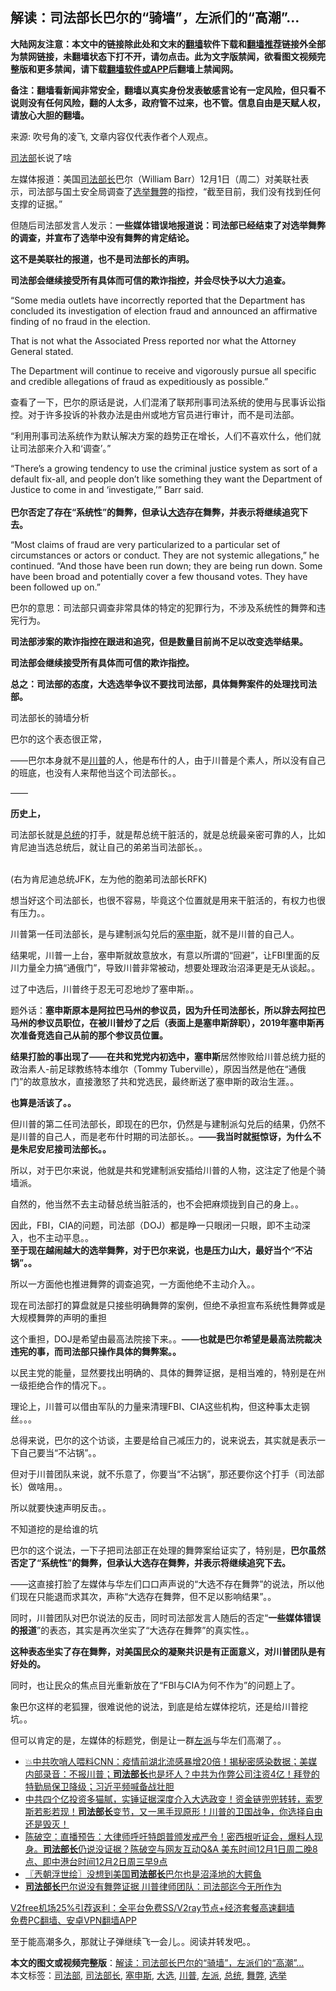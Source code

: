  <h2>解读：司法部长巴尔的“骑墙”，左派们的“高潮”…</h2> <p class="notice"><b>大陆网友注意：本文中的链接除此处和文末的<a href="https://github.com/bannedbook/fanqiang" >翻墙</a>软件下载和<a href="https://github.com/killgcd/justmysocks/blob/master/README.md">翻墙推荐</a>链接外全部为禁网链接，未翻墙状态下打不开，请勿点击。此为文字版禁闻，欲看图文视频完整版和更多禁闻，请下载<a href="https://github.com/bannedbook/fanqiang">翻墙软件或APP</a>后翻墙上禁闻网。</p><p>备注：翻墙看新闻非常安全，翻墙以真实身份发表敏感言论有一定风险，但只看不说则没有任何风险，翻的人太多，政府管不过来，也不管。信息自由是天赋人权，请放心大胆的翻墙。</b></p>  <div class="entry"> <p></p> <p>来源: 吹号角的凌飞, 文章内容仅代表作者个人观点。</p> <p><a href="https://www.bannedbook.org/bnews/tag/%e5%8f%b8%e6%b3%95%e9%83%a8/" class="st_tag internal_tag" rel="tag" title="标签 司法部 下的日志">司法部</a>长说了啥</p> <p>左媒体报道：美国<a href="https://www.bannedbook.org/bnews/tag/%e5%8f%b8%e6%b3%95%e9%83%a8%e9%95%bf/" class="st_tag internal_tag" rel="tag" title="标签 司法部长 下的日志">司法部长</a>巴尔（William Barr）12月1日（周二）对美联社表示，司法部与国土安全局调查了<a href="https://www.bannedbook.org/bnews/tag/%e9%80%89%e4%b8%be/" class="st_tag internal_tag" rel="tag" title="标签 选举 下的日志">选举</a><a href="https://www.bannedbook.org/bnews/tag/%E8%88%9E%E5%BC%8A/" class="st_tag internal_tag" rel="tag" title="标签 舞弊 下的日志">舞弊</a>的指控，“截至目前，我们没有找到任何支撑的证据。”</p> <p></p> <p>但随后司法部发言人发示：<strong style="font-weight: 600;">一些媒体错误地报道说：司法部已经结束了对选举舞弊的调查，并宣布了选举中没有舞弊的肯定结论。</strong></p> <p><strong style="font-weight: 600;">这不是美联社的报道，也不是司法部长的声明。</strong></p> <p><strong style="font-weight: 600;">司法部会继续接受所有具体而可信的欺诈指控，并会尽快予以大力追查。</strong></p> <p>“Some media outlets have incorrectly reported that the Department has concluded its investigation of election fraud and announced an affirmative finding of no fraud in the election.</p> <p>That is not what the Associated Press reported nor what the Attorney General stated.</p> <p>The Department will continue to receive and vigorously pursue all specific and credible allegations of fraud as expeditiously as possible.”</p> <p>查看了一下，巴尔的原话是说，人们混淆了联邦刑事司法系统的使用与民事诉讼指控。对于许多投诉的补救办法是由州或地方官员进行审计，而不是司法部。</p> <p>“利用刑事司法系统作为默认解决方案的趋势正在增长，人们不喜欢什么，他们就让司法部来介入和‘调查’。”</p>  <p>“There’s a growing tendency to use the criminal justice system as sort of a default fix-all, and people don’t like something they want the Department of Justice to come in and ‘investigate,’” Barr said.<br style="font-size: 17px; text-align: start;" /><br style="font-size: 17px; text-align: start;" /><strong style="font-weight: 600;">巴尔否定了存在“系统性”的舞弊，但承认<a href="https://www.bannedbook.org/bnews/tag/%e5%a4%a7%e9%80%89/" class="st_tag internal_tag" rel="tag" title="标签 大选 下的日志">大选</a>存在舞弊，并表示将继续追究下去。</strong></p> <p>&#8220;Most claims of fraud are very particularized to a particular set of circumstances or actors or conduct. They are not systemic allegations,&#8221; he continued. &#8220;And those have been run down; they are being run down. Some have been broad and potentially cover a few thousand votes. They have been followed up on.”</p> <p>巴尔的意思：司法部只调查非常具体的特定的犯罪行为，不涉及系统性的舞弊和违宪行为。</p> <p><strong style="font-weight: 600;">司法部涉案的欺诈指控在跟进和追究，但是数量目前尚不足以改变选举结果。</strong></p> <p><strong style="font-weight: 600;">司法部会继续接受所有具体而可信的欺诈指控。</strong></p> <p><strong style="font-weight: 600;">总之：司法部的态度，大选选举争议不要找司法部，具体舞弊案件的处理找司法部。</strong></p> <p>司法部长的骑墙分析</p> <p>巴尔的这个表态很正常，</p> <p>——巴尔本身就不是<a href="https://www.bannedbook.org/bnews/tag/%e5%b7%9d%e6%99%ae/" class="st_tag internal_tag" rel="tag" title="标签 川普 下的日志">川普</a>的人，他是布什的人，由于川普是个素人，所以没有自己的班底，也没有人来帮他当这个司法部长。。</p> <p>——</p> <p><strong style="font-weight: 600;">历史上，</strong></p> <p>司法部长就是<a href="https://www.bannedbook.org/bnews/tag/%e6%80%bb%e7%bb%9f/" class="st_tag internal_tag" rel="tag" title="标签 总统 下的日志">总统</a>的打手，就是帮总统干脏活的，就是总统最亲密可靠的人，比如肯尼迪当选总统后，就让自己的弟弟当司法部长。。</p> <p><br /> (右为肯尼迪总统JFK，左为他的胞弟司法部长RFK)</p>  <p>想当好这个司法部长，也很不容易，毕竟这个位置就是用来干脏活的，有权力也很有压力。。</p> <p>川普第一任司法部长，是与建制派勾兑后的<a href="https://www.bannedbook.org/bnews/tag/%E5%A1%9E%E7%94%B3%E6%96%AF/" class="st_tag internal_tag" rel="tag" title="标签 塞申斯 下的日志">塞申斯</a>，就不是川普的自己人。</p> <p>结果呢，川普一上台，塞申斯就故意放水，有意以所谓的“回避”，让FBI里面的反川力量全力搞“通俄门”，导致川普非常被动，想要处理政治沼泽更是无从谈起。。</p> <p>过了中选后，川普终于忍无可忍地炒了塞申斯。。</p> <p></p> <p>题外话：<strong style="font-weight: 600;">塞申斯原本是阿拉巴马州的参议员，因为升任司法部长，所以辞去阿拉巴马州的参议员职位，在被川普炒了之后（表面上是塞申斯辞职），2019年塞申斯再次准备竞选自己从前的那个参议员位置。</strong></p> <p><strong style="font-weight: 600;">结果打脸的事出现了——在共和党党内初选中，</strong><strong style="font-weight: 600;">塞申斯</strong>居然惨败给川普总统力挺的政治素人-前足球教练特本维尔（Tommy Tuberville），原因当然是他在“通俄门”的故意放水，直接激怒了共和党选民，最终断送了塞申斯的政治生涯。。</p> <p><strong style="font-weight: 600;">也算是活该了。。</strong></p> <p>但川普的第二任司法部长，即现在的巴尔，仍然是与建制派勾兑后的结果，仍然不是川普的自己人，而是老布什时期的司法部长。。<strong style="font-weight: 600;">——我当时就挺惊讶，为什么不是朱尼安尼接司法部长。。</strong></p> <p>所以，对于巴尔来说，他就是共和党建制派安插给川普的人物，这注定了他是个骑墙派。</p> <p>自然的，他当然不去主动替总统当脏活的，也不会把麻烦拢到自己的身上。。</p> <p>因此，FBI，CIA的问题，司法部（DOJ）都是睁一只眼闭一只眼，即不主动深入，也不主动平息。。<br style="font-size: 17px; text-align: start;" /><strong style="font-weight: 600;">至于现在越闹越大的选举舞弊，对于巴尔来说，也是压力山大，最好当个“不沾锅”。。</strong></p> <p>所以一方面他也推进舞弊的调查追究，一方面他绝不主动介入。。</p>  <p>现在司法部打的算盘就是只接些明确舞弊的案例，但绝不承担宣布系统性舞弊或是大规模舞弊的声明的重担</p> <p>这个重担，DOJ是希望由最高法院接下来。。<strong style="font-weight: 600;">——也就是巴尔希望是最高法院裁决违宪的事，而司法部只操作具体的舞弊案。。</strong></p> <p>以民主党的能量，显然要找出明确的、具体的舞弊证据，是相当难的，特别是在州一级拒绝合作的情况下。。</p> <p>理论上，川普可以借由军队的力量来清理FBI、CIA这些机构，但这种事太走钢丝。。。</p> <p>总得来说，巴尔的这个访谈，主要是给自己减压力的，说来说去，其实就是表示一下自己要当“不沾锅”。。</p> <p>但对于川普团队来说，就不乐意了，你要当“不沾锅”，那还要你这个打手（司法部长）做啥用。。</p> <p>所以就要快速声明反击。。</p> <p>不知道挖的是给谁的坑</p> <p>巴尔的这个说法，一下子把司法部正在处理的舞弊案给证实了，特别是，<strong style="font-weight: 600;">巴尔虽然否定了“系统性”的舞弊，但承认大选存在舞弊，并表示将继续追究下去。</strong></p> <p>——这直接打脸了左媒体与华左们口口声声说的“大选不存在舞弊”的说法，所以他们现在只能退而求其次，声称“大选存在舞弊，但不足以影响结果”。。</p> <p>同时，川普团队对巴尔说法的反击，同时司法部发言人随后的否定“<strong style="font-weight: 600;">一些媒体错误的报道</strong>”的表态，其实是再次坐实了“大选存在舞弊”的真实性。。</p> <p><strong style="font-weight: 600;">这种表态坐实了存在舞弊，对美国民众的凝聚共识是有正面意义，对川普团队是有好处的。</strong></p> <p>同时，也让民众的焦点目光重新放在了“FBI与CIA为何不作为”的问题上了。</p>  <p>象巴尔这样的老狐狸，很难说他的说法，到底是给左媒体挖坑，还是给川普挖坑。。</p> <p>但可以肯定的是，左媒体的标题党，倒是让一群<a href="https://www.bannedbook.org/bnews/tag/%e5%b7%a6%e6%b4%be/" class="st_tag internal_tag" rel="tag" title="标签 左派 下的日志">左派</a>与华左们高潮了。。</p> <ul class='op-related-articles' title='相关阅读'> <li><a href='https://www.bannedbook.org/bnews/bannedvideo/20201202/1440752.html' target='_blank'>💥中共吹哨人喂料CNN：疫情前湖北流感暴增20倍！揭秘密感染数据；美媒内部录音：不报川普；<b>司法部长</b>也是坏人？中共为作弊公司注资4亿！拜登的特勤局保卫降级；习近平频喊备战壮胆</a></li> <li><a href='https://www.bannedbook.org/bnews/cbnews/20201202/1440602.html' target='_blank'>中共四个亿投资多猫腻，实锤证据深度介入大选政变！资金链兜兜转转，索罗斯若影若现！<b>司法部长</b>变节，又一黑手现原形！川普的卫国战争，你选择自由还是毁灭！</a></li> <li><a href='https://www.bannedbook.org/bnews/cbnews/20201202/1440509.html' target='_blank'>陈破空：直播预告：大律师呼吁特朗普颁发戒严令！密西根听证会，爆料人现身。<b>司法部长</b>仍说没证据？陈破空与网友互动Q&amp;A 美东时间12月1日周二晚8点、即中港台时间12月2日周三早9点</a></li> <li><a href='https://www.bannedbook.org/bnews/ssgc/20201202/1440502.html' target='_blank'>〖兲朝浮世绘〗没想到美国<b>司法部长</b>巴尔也是沼泽地的大鳄鱼</a></li> <li><a href='https://www.bannedbook.org/bnews/cnnews/20201202/1440498.html' target='_blank'><b>司法部长</b>巴尔说没有舞弊证据 川普律师团队：司法部迄今无所作为</a></li> </ul> <p class="texttj"> <a href="https://github.com/bannedbook/fanqiang/wiki/V2ray%E6%9C%BA%E5%9C%BA" target="_blank">V2free机场25%引荐返利：全平台免费SS/V2ray节点+经济套餐高速翻墙</a><br/> <a href="https://github.com/bannedbook/fanqiang/wiki/%E7%A6%81%E9%97%BB%E7%BD%91%E5%AE%89%E5%8D%93%E7%BF%BB%E5%A2%99%E6%96%B0%E9%97%BBAPP" target="_blank">免费PC翻墙、安卓VPN翻墙APP</a></p><p>至于能高潮多久，那就让子弹继续飞一会儿。。阅读并转发吧。。</p><a name='sharetosocial'></a>       <div><b>本文的图文或视频完整版</b>：<a href='https://www.bannedbook.org/bnews/cbnews/20201202/1440772.html'>解读：司法部长巴尔的“骑墙”，左派们的“高潮”…</a></div>  </div><!--END ENTRY--> <div class="postfooter"> <div>本文标签：<a href="https://www.bannedbook.org/bnews/tag/%e5%8f%b8%e6%b3%95%e9%83%a8/" rel="tag">司法部</a>, <a href="https://www.bannedbook.org/bnews/tag/%e5%8f%b8%e6%b3%95%e9%83%a8%e9%95%bf/" rel="tag">司法部长</a>, <a href="https://www.bannedbook.org/bnews/tag/%E5%A1%9E%E7%94%B3%E6%96%AF/" rel="tag">塞申斯</a>, <a href="https://www.bannedbook.org/bnews/tag/%e5%a4%a7%e9%80%89/" rel="tag">大选</a>, <a href="https://www.bannedbook.org/bnews/tag/%e5%b7%9d%e6%99%ae/" rel="tag">川普</a>, <a href="https://www.bannedbook.org/bnews/tag/%e5%b7%a6%e6%b4%be/" rel="tag">左派</a>, <a href="https://www.bannedbook.org/bnews/tag/%e6%80%bb%e7%bb%9f/" rel="tag">总统</a>, <a href="https://www.bannedbook.org/bnews/tag/%E8%88%9E%E5%BC%8A/" rel="tag">舞弊</a>, <a href="https://www.bannedbook.org/bnews/tag/%e9%80%89%e4%b8%be/" rel="tag">选举</a></div>  </div><!--END POSTFOOTER--> 